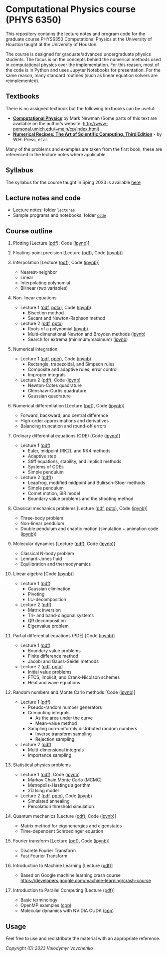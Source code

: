 # Computational Physics course (PHYS 6350)

This repository contains the lecture notes and program code for the graduate course PHYS6350 Computational Physics at the University of Houston taught at the University of Houston.

The course is designed for graduate/advanced undergraduate physics students.
The focus is on the concepts behind the numerical methods used in computational physics over the implementation. For this reason, most of the code is in Python and uses Jupyter Notebooks for presentation. 
For the same reason, many standard routines (such as linear equation solvers are reimplemented).


## Textbooks
There is no assigned textbook but the following textbooks can be useful:
- [**Computational Physics**](https://www.amazon.com/Computational-Physics-Mark-Newman/dp/1480145513) by Mark Newman (Some parts of this text are available on the author’s website: http://www-personal.umich.edu/~mejn/cp/index.html)
- [**Numerical Recipes: The Art of Scientific Computing, Third Edition**](https://www.amazon.com/Numerical-Recipes-3rd-Scientific-Computing/dp/0521880688/) -	 by W.H. Press, et al.

Many of the problems and examples are taken from the first book, these are referenced in the lecture notes where applicable.

## Syllabus

The syllabus for the course taught in Sping 2023 is available [here](Syllabus_Phys6350_Spring23.pdf)

## Lecture notes and code

- Lecture notes: folder [``lectures``](lectures/)
- Sample programs and notebooks: folder  [``code``](code/)

## Course outline

1. Plotting [Lecture ([pdf](lectures/Lecture2-01-19-23-Plotting-MachinePrecision.pdf)), 
Code ([ipynb](code/1_Plotting/jupyter/1_Plotting.ipynb))]


2. Floating-point precision [Lecture ([pdf](lectures/Lecture2-01-19-23-Plotting-MachinePrecision.pdf)), 
Code ([ipynb](code/2_MachinePrecision/jupyter/2_FloatingPointPrecision.ipynb))]

3. Interpolation [Lecture ([pdf](lectures/Lecture3-01-24-23-Interpolation.pdf)), Code ([ipynb](code/3_Interpolation/jupyter/3_Interpolation.ipynb))]
    - Nearest-neighbor
    - Linear
    - Interpolating polynomial
    - Bilinear (two variables)

4. Non-linear equations 
    - Lecture 1 ([pdf](lectures/Lecture4-01-26-23-NonlinearEquations.pdf), [pptx](lectures/Lecture4-01-26-23-NonlinearEquations.pptx)), Code ([ipynb](code/4_NonlinearEquations/jupyter/4_NonlinearEquations.ipynb))
        - Bisection method
        - Secant and Newton-Raphson method
    - Lecture 2 ([pdf](lectures/Lecture5-01-31-23-NonlinearEquations-2.pdf), [pptx](lectures/Lecture5-01-31-23-NonlinearEquations-2.pptx))
        - Roots of a polynomial ([ipynb](code/4_NonlinearEquations/jupyter/4b_PolynomialRoots.ipynb))
        - Multi-dimenstional Newton and Broyden methods ([ipynb](code/4_NonlinearEquations/jupyter/4c_NonlinearEquationsMulti.ipynb))
        - Search for extrema (minimum/maximum) ([ipynb](code/4_NonlinearEquations/jupyter/4d_Minimization.ipynb))

5. Numerical integration
    - Lecture 1 ([pdf](lectures/Lecture6-01-31-23-NumericalIntegration.pdf), [pptx](lectures/Lecture6-01-31-23-NumericalIntegration.pptx)), Code ([ipynb](code/5_NumericalIntegration/jupyter/5_NumericalIntegration.ipynb))
        - Rectangle, trapezoidal, and Simpson rules
        - Composite and adaptive rules, error control
        - Improper integrals
    - Lecture 2 ([pdf](lectures/Lecture7-02-07-23-NumericalIntegration-2.pdf)), Code ([ipynb](code/5_NumericalIntegration/jupyter/5b_QuadraturesHighOrder.ipynb))
        - Newton-Cotes quadrature
        - Clenshaw-Curtis quadrature
        - Gaussian quadrature

6. Numerical differentiation [Lecture ([pdf](lectures/Lecture8-02-09-23-NumericalDerivatives.pdf)), 
Code ([ipynb](code/6_NumericalDerivatives/6_NumericalDerivatives.ipynb))]
    - Forward, backward, and central difference
    - High-order approximations and derivatives
    - Balancing truncation and round-off errors


7. Ordinary differential equations (ODE) [Code ([ipynb](code/7_OrdinaryDifferentialEquations/7_ODE.ipynb))]
    - Lecture 1 ([pdf](lectures/Lecture9-02-16-23-OrdinaryDifferentialEquations.pdf))
        - Euler, midpoint (RK2), and RK4 methods
        - Adaptive step
        - Stiff equations, stability, and implicit methods
        - Systems of ODEs
        - Simple pendulum
     - Lecture 2 ([pdf](lectures/Lecture10-02-21-23-OrdinaryDifferentialEquations-2.pdf)))
        - Leapfrog, modified midpoint and Bulirsch-Stoer methods
        - Simple pendulum
        - Comet motion, SIR model
        - Boundary value problems and the shooting method

8. Classical mechanics problems [Lecture ([pdf](lectures/Lecture11-02-23-23-ClassicalMechanicsProblems.pdf), [pptx](lectures/Lecture11-02-23-23-ClassicalMechanicsProblems.pptx)), Code ([ipynb](code/7_OrdinaryDifferentialEquations/7b_ClassicalMechanics.ipynb))]
    - Three-body problem
    - Non-linear pendulum
    - Double pendulum and chaotic motion (simulation + animation code ([ipynb](code/7_OrdinaryDifferentialEquations/DoublePendulumAnimate.ipynb)))


9. Molecular dynamics [Lecture ([pdf](lectures/Lecture12-02-28-23-MolecularDynamics.pdf)), Code ([ipynb](code/8_MolecularDynamics/8_MolecularDynamics.ipynb))]
    - Classical N-body problem
    - Lennard-Jones fluid
    - Equilibration and thermodynamics

10. Linear algebra [Code ([ipynb](code/8_MolecularDynamics/8_MolecularDynamics.ipynb))]
    - Lecture 1 ([pdf](lectures/Lecture13-03-02-23-LinearAlgebra.pdf))
        - Gaussian elimination
        - Pivoting
        - LU-decomposition
    - Lecture 2 ([pdf](lectures/Lecture14-03-07-23-LinearAlgebra-2.pdf))
        - Matrix inversion
        - Tri- and band-diagonal systems
        - QR decomposition
        - Eigenvalue problem

11. Partial differential equations (PDE) [Code ([ipynb](code/10_PartialDifferentialEquations/10_PDE.ipynb))]
    - Lecture 1 ([pdf](lectures/Lecture15-03-21-23-PartialDifferentialEquations.pdf))
        - Boundary value problems
        - Finite difference method
        - Jacobi and Gauss-Seidel methods
    - Lecture 2 ([pdf](lectures/Lecture16-03-23-23-PartialDifferentialEquations-2.pdf), [pptx](lectures/Lecture16-03-23-23-PartialDifferentialEquations-2.pptx))
        - Initial value problems
        - FTCS, implicit, and Crank-Nicolson schemes
        - Heat and wave equations

12. Random numbers and Monte Carlo methods  [Code ([ipynb](code/11_RandomNumbers/11_RandomNumbers.ipynb))]
    - Lecture 1 ([pdf](lectures/Lecture17-03-28-23-RandomNumbers.pdf))
        - Pseudo-random number generators
        - Computing integrals
            - As the area under the curve
            - Mean-value method
        - Sampling non-uniformly distributed random numbers
            - Inverse transform sampling
            - Rejection sampling
    - Lecture 2 ([pdf](lectures/Lecture18-03-30-23-RandomNumbers-2.pdf))
        - Multi-dimensional integrals
        - Importance sampling

13. Statistical physics problems
    - Lecture 1 ([pdf](lectures/Lecture19-04-04-23-StatisticalPhysics.pdf)), Code ([ipynb](code/12_StatisticalPhysics/12_StatisticalPhysics.ipynb))
        - Markov Chain Monte Carlo (MCMC)
        - Metropolis-Hastings algorithm
        - 2D Ising model
    - Lecture 2 ([pdf](lectures/Lecture20-04-06-23-StatisticalPhysics-2.pdf). [pptx](Lecture20-04-06-23-StatisticalPhysics-2.pptx)), Code ([ipynb](code/12_StatisticalPhysics/12_StatisticalPhysics-2.ipynb))
        - Simulated annealing
        - Percolation threshold simulation

14. Quantum mechanics [Lecture ([pdf](lectures/Lecture21-04-11-23-QuantumMechanics.pdf)), Code ([ipynb](code/13_QuantumMechanics/13_QuantumMechanics.ipynb))]
    - Matrix method for eigenenergies and eigenstates
    - Time-dependent Schroedinger equation

15. Fourier transform [Lecture ([pdf](lectures/Lecture22-04-18-23-Fourier.pdf)), Code ([ipynb](code/14_FFT/14_FFT.ipynb))]
    - Discrete Fourier Transform
    - Fast Fourier Transform

16. Introduction to Machine Learning [Lecture ([pdf](lectures/Lecture23-04-20-23-MLIntro.pdf))]
    - Based on Google machine learning crash course 
https://developers.google.com/machine-learning/crash-course


17. Introduction to Parallel Computing [Lecture ([pdf](lectures/Lecture24-04-25-23-ParallelComputingIntro.pdf))]
    - Basic terminology
    - OpenMP examples ([cpp](code/15_ParallelComputing))
    - Molecular dynamics with NVIDIA CUDA ([cpp](https://github.com/vlvovch/lennard-jones-cuda))

## Usage

Feel free to use and redistribute the material with an appropriate reference.

*Copyright (C) 2023 Volodymyr Vovchenko*